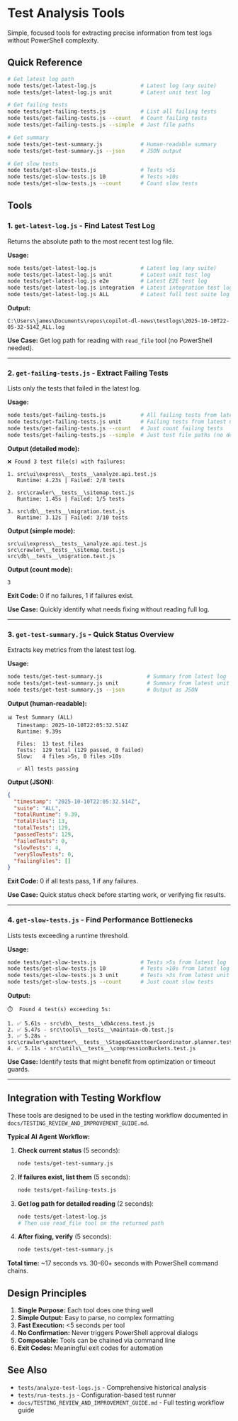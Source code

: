 # Test Analysis Tools

Simple, focused tools for extracting precise information from test logs without PowerShell complexity.

## Quick Reference

```bash
# Get latest log path
node tests/get-latest-log.js              # Latest log (any suite)
node tests/get-latest-log.js unit         # Latest unit test log

# Get failing tests
node tests/get-failing-tests.js           # List all failing tests
node tests/get-failing-tests.js --count   # Count failing tests
node tests/get-failing-tests.js --simple  # Just file paths

# Get summary
node tests/get-test-summary.js            # Human-readable summary
node tests/get-test-summary.js --json     # JSON output

# Get slow tests
node tests/get-slow-tests.js              # Tests >5s
node tests/get-slow-tests.js 10           # Tests >10s
node tests/get-slow-tests.js --count      # Count slow tests
```

## Tools

### 1. `get-latest-log.js` - Find Latest Test Log

Returns the absolute path to the most recent test log file.

**Usage:**
```bash
node tests/get-latest-log.js              # Latest log (any suite)
node tests/get-latest-log.js unit         # Latest unit test log
node tests/get-latest-log.js e2e          # Latest E2E test log
node tests/get-latest-log.js integration  # Latest integration test log
node tests/get-latest-log.js ALL          # Latest full test suite log
```

**Output:**
```
C:\Users\james\Documents\repos\copilot-dl-news\testlogs\2025-10-10T22-05-32-514Z_ALL.log
```

**Use Case:** Get log path for reading with `read_file` tool (no PowerShell needed).

---

### 2. `get-failing-tests.js` - Extract Failing Tests

Lists only the tests that failed in the latest log.

**Usage:**
```bash
node tests/get-failing-tests.js           # All failing tests from latest log
node tests/get-failing-tests.js unit      # Failing tests from latest unit log
node tests/get-failing-tests.js --count   # Just count failing tests
node tests/get-failing-tests.js --simple  # Just test file paths (no details)
```

**Output (detailed mode):**
```
❌ Found 3 test file(s) with failures:

1. src\ui\express\__tests__\analyze.api.test.js
   Runtime: 4.23s | Failed: 2/8 tests

2. src\crawler\__tests__\sitemap.test.js
   Runtime: 1.45s | Failed: 1/5 tests

3. src\db\__tests__\migration.test.js
   Runtime: 3.12s | Failed: 3/10 tests
```

**Output (simple mode):**
```
src\ui\express\__tests__\analyze.api.test.js
src\crawler\__tests__\sitemap.test.js
src\db\__tests__\migration.test.js
```

**Output (count mode):**
```
3
```

**Exit Code:** 0 if no failures, 1 if failures exist.

**Use Case:** Quickly identify what needs fixing without reading full log.

---

### 3. `get-test-summary.js` - Quick Status Overview

Extracts key metrics from the latest test log.

**Usage:**
```bash
node tests/get-test-summary.js              # Summary from latest log
node tests/get-test-summary.js unit         # Summary from latest unit log
node tests/get-test-summary.js --json       # Output as JSON
```

**Output (human-readable):**
```
📊 Test Summary (ALL)
   Timestamp: 2025-10-10T22:05:32.514Z
   Runtime: 9.39s

   Files:  13 test files
   Tests:  129 total (129 passed, 0 failed)
   Slow:   4 files >5s, 0 files >10s

   ✅ All tests passing
```

**Output (JSON):**
```json
{
  "timestamp": "2025-10-10T22:05:32.514Z",
  "suite": "ALL",
  "totalRuntime": 9.39,
  "totalFiles": 13,
  "totalTests": 129,
  "passedTests": 129,
  "failedTests": 0,
  "slowTests": 4,
  "verySlowTests": 0,
  "failingFiles": []
}
```

**Exit Code:** 0 if all tests pass, 1 if any failures.

**Use Case:** Quick status check before starting work, or verifying fix results.

---

### 4. `get-slow-tests.js` - Find Performance Bottlenecks

Lists tests exceeding a runtime threshold.

**Usage:**
```bash
node tests/get-slow-tests.js              # Tests >5s from latest log
node tests/get-slow-tests.js 10           # Tests >10s from latest log
node tests/get-slow-tests.js 3 unit       # Tests >3s from latest unit log
node tests/get-slow-tests.js --count      # Just count slow tests
```

**Output:**
```
⏱️  Found 4 test(s) exceeding 5s:

1. ✅ 5.61s - src\db\__tests__\dbAccess.test.js
2. ✅ 5.47s - src\tools\__tests__\maintain-db.test.js
3. ✅ 5.28s - src\crawler\gazetteer\__tests__\StagedGazetteerCoordinator.planner.test.js
4. ✅ 5.11s - src\utils\__tests__\compressionBuckets.test.js
```

**Use Case:** Identify tests that might benefit from optimization or timeout guards.

---

## Integration with Testing Workflow

These tools are designed to be used in the testing workflow documented in `docs/TESTING_REVIEW_AND_IMPROVEMENT_GUIDE.md`.

**Typical AI Agent Workflow:**

1. **Check current status** (5 seconds):
   ```bash
   node tests/get-test-summary.js
   ```

2. **If failures exist, list them** (5 seconds):
   ```bash
   node tests/get-failing-tests.js
   ```

3. **Get log path for detailed reading** (2 seconds):
   ```bash
   node tests/get-latest-log.js
   # Then use read_file tool on the returned path
   ```

4. **After fixing, verify** (5 seconds):
   ```bash
   node tests/get-test-summary.js
   ```

**Total time:** ~17 seconds vs. 30-60+ seconds with PowerShell command chains.

## Design Principles

1. **Single Purpose:** Each tool does one thing well
2. **Simple Output:** Easy to parse, no complex formatting
3. **Fast Execution:** <5 seconds per tool
4. **No Confirmation:** Never triggers PowerShell approval dialogs
5. **Composable:** Tools can be chained via command line
6. **Exit Codes:** Meaningful exit codes for automation

## See Also

- `tests/analyze-test-logs.js` - Comprehensive historical analysis
- `tests/run-tests.js` - Configuration-based test runner
- `docs/TESTING_REVIEW_AND_IMPROVEMENT_GUIDE.md` - Full testing workflow guide
